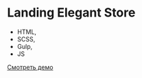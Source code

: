 # Landing Elegant Store

- HTML,
- SCSS,
- Gulp,
- JS

[Смотреть демо](https://user.github.io/repo/)

